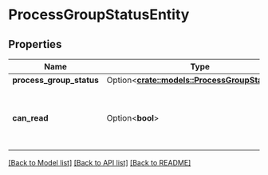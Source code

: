 # ProcessGroupStatusEntity

## Properties

Name | Type | Description | Notes
------------ | ------------- | ------------- | -------------
**process_group_status** | Option<[**crate::models::ProcessGroupStatusDto**](ProcessGroupStatusDTO.md)> |  | [optional]
**can_read** | Option<**bool**> | Indicates whether the user can read a given resource. | [optional]

[[Back to Model list]](../README.md#documentation-for-models) [[Back to API list]](../README.md#documentation-for-api-endpoints) [[Back to README]](../README.md)


